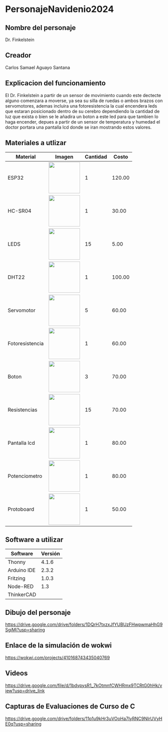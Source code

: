 # PersonajeNavidenio2024

## Nombre del personaje
Dr. Finkelstein

## Creador
Carlos Samael Aguayo Santana

## Explicacion del funcionamiento
El Dr. Finkelstein a partir de un sensor de movimiento cuando este dectecte alguno comenzara a moverse,
ya sea su silla de ruedas o ambos brazos con servomotores, ademas incluira una fotoresistencia la cual encendera leds 
que estaran posicionado dentro de su cerebro dependiendo la cantidad de luz que exista o bien se le añadira un boton a este led para
que tambien lo haga encender, depues a partir de un sensor de 
temperatura y humedad el doctor portara una pantalla lcd donde se iran mostrando estos valores.

## Materiales a utlizar
|Material|Imagen|Cantidad|Costo|
|--|--|--|--|
|ESP32|<img src="https://github.com/user-attachments/assets/0d280367-493e-4f7c-a587-36e1f822116b" width="100"/>|1|120.00|
|HC-SR04|<img width="100" src="https://github.com/user-attachments/assets/e8f3a364-83e3-4194-9eb1-15547012fb1b" />|1|30.00|
|LEDS|<img width="100" src="https://github.com/user-attachments/assets/c5fa55b7-04e5-4077-943e-2f1f93010c19"/>|15|5.00|
|DHT22|<img width="100" src="https://http2.mlstatic.com/D_NQ_NP_2X_683016-MLM32008041177_082019-F.webp"/>|1|100.00|
|Servomotor|<img width="100" src="https://http2.mlstatic.com/D_NQ_NP_2X_728190-MLM49307604543_032022-F.webp"/>|5|60.00|
|Fotoresistencia|<img width="100" src="https://http2.mlstatic.com/D_NQ_NP_2X_743261-MLM52473023120_112022-F.webp"/>|1|60.00|
|Boton|<img width="100" src="https://http2.mlstatic.com/D_NQ_NP_2X_707187-MLM46264409458_062021-F.webp"/>|3|70.00|
|Resistencias|<img width="100" src="https://http2.mlstatic.com/D_NQ_NP_2X_851407-MLM75526946846_042024-F.webp"/>|15|70.00|
|Pantalla lcd|<img width="100" src="https://http2.mlstatic.com/D_NQ_NP_2X_612633-MLU79321411721_092024-F.webp"/>|1|80.00|
|Potenciometro|<img width="100" src="https://github.com/user-attachments/assets/9435eb0b-2d6f-4630-b495-4b5a0b620349"/>|1|80.00|
|Protoboard|<img width="100" src="https://http2.mlstatic.com/D_NQ_NP_2X_971378-MLA79221064104_092024-F.webp"/>|1|50.00|





## Software a utilizar
|Software|Versión|
|--|--|
|Thonny|4.1.6|
|Arduino IDE|2.3.2|
|Fritzing|1.0.3|
|Node-RED|1.3|
|ThinkerCAD||

## Dibujo del personaje
https://drive.google.com/drive/folders/1DQrH7txzxJfYUBUzFHwpwmaHhG9SgiMj?usp=sharing 

## Enlace de la simulación de wokwi
https://wokwi.com/projects/410168743435040769

## Videos
https://drive.google.com/file/d/1bdvpysR1_7kOtmnfCWHRmx9TCRtG0hHk/view?usp=drive_link

## Capturas de Evaluaciones de Curso de C
https://drive.google.com/drive/folders/11p1u9kHr3uVOoHa7IyRNC9NIrUVyHE0q?usp=sharing
